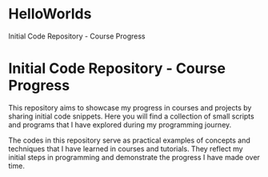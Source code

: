 # HelloWorlds
Initial Code Repository - Course Progress

<h1>Initial Code Repository - Course Progress</h1>

<p>This repository aims to showcase my progress in courses and projects by sharing initial code snippets. Here you will find a collection of small scripts and programs that I have explored during my programming journey.</p>

<p>The codes in this repository serve as practical examples of concepts and techniques that I have learned in courses and tutorials. They reflect my initial steps in programming and demonstrate the progress I have made over time.</p>
